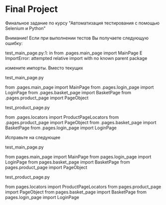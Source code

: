 # Final Project
 Финальное задание по курсу "Автоматизация тестирования с помощью Selenium и Python"

Внимание! Если при выполнении тестов Вы получаете следующую ошибку:

test_main_page.py:1: in <module>
    from .pages.main_page import MainPage
E   ImportError: attempted relative import with no known parent package

измените импорты. Вместо текущих

test_main_page.py

from .pages.main_page import MainPage
from .pages.login_page import LoginPage
from .pages.basket_page import BasketPage
from .pages.product_page import PageObject

test_product_page.py

from .pages.locators import ProductPageLocators
from .pages.product_page import PageObject
from .pages.basket_page import BasketPage
from .pages.login_page import LoginPage

Исправьте на следующее

test_main_page.py

from pages.main_page import MainPage
from pages.login_page import LoginPage
from pages.basket_page import BasketPage
from pages.product_page import PageObject

test_product_page.py

from pages.locators import ProductPageLocators
from pages.product_page import PageObject
from pages.basket_page import BasketPage
from pages.login_page import LoginPage
